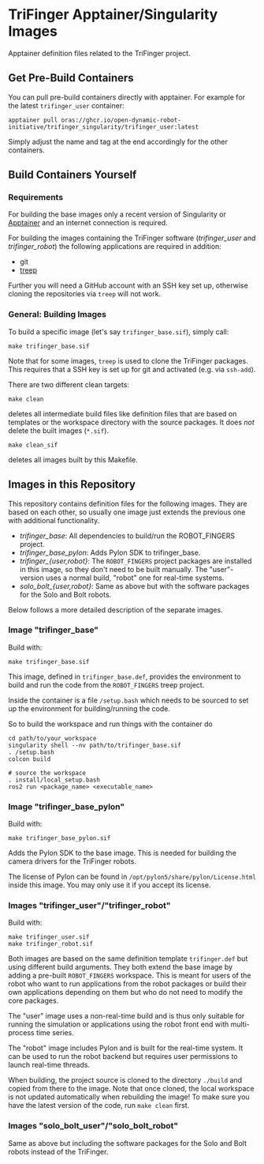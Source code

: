 # TriFinger Apptainer/Singularity Images

Apptainer definition files related to the TriFinger project.


## Get Pre-Build Containers

You can pull pre-build containers directly with apptainer.  For example for the
latest `trifinger_user` container:

    apptainer pull oras://ghcr.io/open-dynamic-robot-initiative/trifinger_singularity/trifinger_user:latest

Simply adjust the name and tag at the end accordingly for the other containers.


## Build Containers Yourself

### Requirements

For building the base images only a recent version of Singularity or
[Apptainer](https://apptainer.org) and an internet connection is required.

For building the images containing the TriFinger software (*trifinger_user* and
*trifinger_robot*) the following applications are required in addition:

- git
- [treep](https://pypi.org/project/treep/)

Further you will need a GitHub account with an SSH key set up, otherwise cloning
the repositories via `treep` will not work.


### General: Building Images

To build a specific image (let's say `trifinger_base.sif`), simply call:

    make trifinger_base.sif

Note that for some images, `treep` is used to clone the TriFinger packages.
This requires that a SSH key is set up for git and activated (e.g. via
`ssh-add`).


There are two different clean targets:

    make clean

deletes all intermediate build files like definition files that are based on
templates or the workspace directory with the source packages.  It does *not*
delete the built images (`*.sif`).

    make clean_sif

deletes all images built by this Makefile.


## Images in this Repository

This repository contains definition files for the following images.  They are
based on each other, so usually one image just extends the previous one with
additional functionality.

- *trifinger_base*:  All dependencies to build/run the ROBOT_FINGERS project.
- *trifinger_base_pylon*:  Adds Pylon SDK to trifinger_base.
- *trifinger_{user,robot}*:  The `ROBOT_FINGERS` project packages are installed
  in this image, so they don't need to be built manually.  The "user"-version
  uses a normal build, "robot" one for real-time systems.
- *solo_bolt_{user,robot}*:  Same as above but with the software packages for
  the Solo and Bolt robots.

Below follows a more detailed description of the separate images.


### Image "trifinger_base"

Build with:

    make trifinger_base.sif

This image, defined in `trifinger_base.def`, provides the environment to build and
run the code from the `ROBOT_FINGERS` treep project.

Inside the container is a file `/setup.bash` which needs to be sourced to set up
the environment for building/running the code.

So to build the workspace and run things with the container do

    cd path/to/your_workspace
    singularity shell --nv path/to/trifinger_base.sif
    . /setup.bash
    colcon build

    # source the workspace
    . install/local_setup.bash
    ros2 run <package_name> <executable_name>


### Image "trifinger_base_pylon"

Build with:

    make trifinger_base_pylon.sif

Adds the Pylon SDK to the base image.  This is needed for building the camera
drivers for the TriFinger robots.

The license of Pylon can be found in `/opt/pylon5/share/pylon/License.html`
inside this image.  You may only use it if you accept its license.


### Images "trifinger_user"/"trifinger_robot"

Build with:

    make trifinger_user.sif
    make trifinger_robot.sif

Both images are based on the same definition template `trifinger.def` but using
different build arguments.
They both extend the base image by adding a pre-built `ROBOT_FINGERS` workspace.
This is meant for users of the robot who want to run applications from the robot
packages or build their own applications depending on them but who do not need
to modify the core packages.

The "user" image uses a non-real-time build and is thus only suitable for
running the simulation or applications using the robot front end with
multi-process time series.

The "robot" image includes Pylon and is built for the real-time system.  It can
be used to run the robot backend but requires user permissions to launch
real-time threads.

When building, the project source is cloned to the directory `./build` and
copied from there to the image.  Note that once cloned, the local workspace is
not updated automatically when rebuilding the image!  To make sure you have the
latest version of the code, run `make clean` first.


### Images "solo_bolt_user"/"solo_bolt_robot"

Same as above but including the software packages for the Solo and Bolt robots
instead of the TriFinger.
